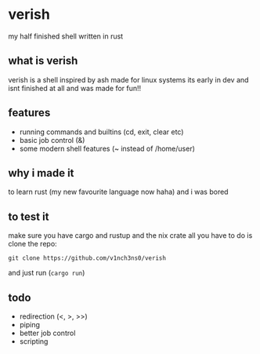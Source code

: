# verish
my half finished shell written in rust
## what is verish
verish is a shell inspired by ash made for linux systems
its early in dev and isnt finished at all and was made for fun!!
## features
- running commands and builtins (cd, exit, clear etc)
- basic job control (&)
- some modern shell features (~ instead of /home/user)
## why i made it
to learn rust (my new favourite language now haha)
and i was bored
## to test it
make sure you have cargo and rustup and the nix crate
all you have to do is clone the repo:

`git clone https://github.com/v1nch3ns0/verish`

and just run (`cargo run`)
## todo
- redirection (<, >, >>)
- piping
- better job control
- scripting
